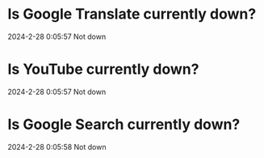 # Is Google Translate currently down?

2024-2-28 0:05:57 Not down

# Is YouTube currently down?

2024-2-28 0:05:57 Not down

# Is Google Search currently down?

2024-2-28 0:05:58 Not down

